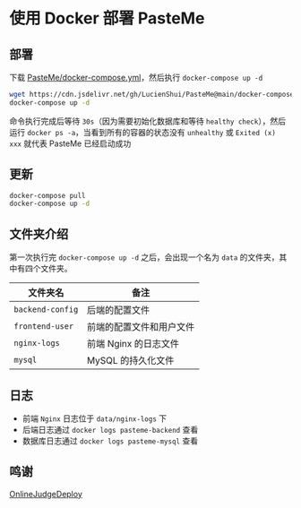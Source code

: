 # 使用 Docker 部署 PasteMe

<!-- 若要使用 Nginx 和 systemd 部署请移步：[朴素部署](deploy/directly/) -->

## 部署

下载 [PasteMe/docker-compose.yml][docker-compose.yml]，然后执行 `docker-compose up -d`

```bash
wget https://cdn.jsdelivr.net/gh/LucienShui/PasteMe@main/docker-compose.yml
docker-compose up -d
```

命令执行完成后等待 `30s`（因为需要初始化数据库和等待 `healthy check`），然后运行 `docker ps -a`，当看到所有的容器的状态没有 `unhealthy` 或 `Exited (x) xxx` 就代表 PasteMe 已经启动成功

## 更新

```bash
docker-compose pull
docker-compose up -d
```

## 文件夹介绍

第一次执行完 `docker-compose up -d` 之后，会出现一个名为 `data` 的文件夹，其中有四个文件夹。

| 文件夹名 | 备注 |
| --- | --- |
| `backend-config` | 后端的配置文件 |
| `frontend-user` | 前端的配置文件和用户文件 |
| `nginx-logs` | 前端 Nginx 的日志文件 |
| `mysql` | MySQL 的持久化文件 |

## 日志

+ 前端 `Nginx` 日志位于 `data/nginx-logs` 下
+ 后端日志通过 `docker logs pasteme-backend` 查看
+ 数据库日志通过 `docker logs pasteme-mysql` 查看

## 鸣谢

[OnlineJudgeDeploy](https://github.com/QingdaoU/OnlineJudgeDeploy)

[docker-compose.yml]: https://cdn.jsdelivr.net/gh/LucienShui/PasteMe@main/docker-compose.yml
